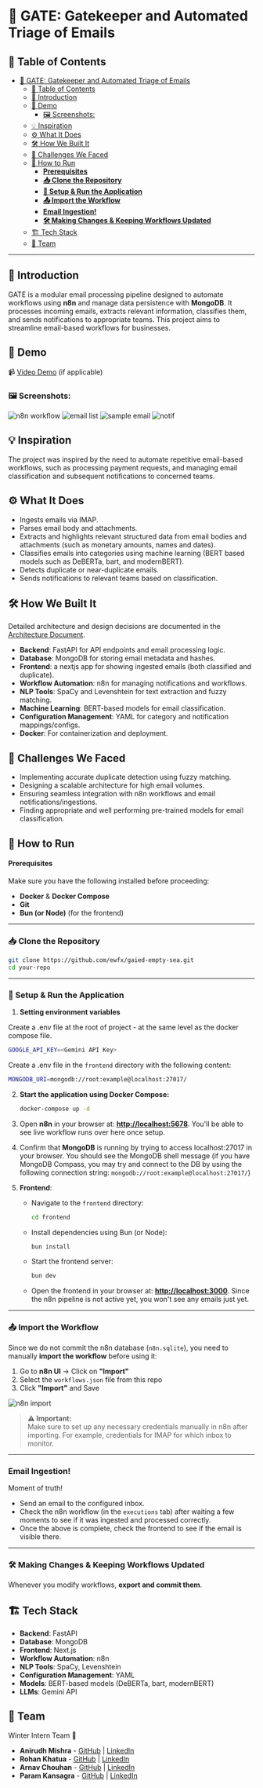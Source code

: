 # 🚀 GATE: Gatekeeper and Automated Triage of Emails

## 📌 Table of Contents

- [🚀 GATE: Gatekeeper and Automated Triage of Emails](#-gate-gatekeeper-and-automated-triage-of-emails)
  - [📌 Table of Contents](#-table-of-contents)
  - [🎯 Introduction](#-introduction)
  - [🎥 Demo](#-demo)
    - [🖼️ Screenshots:](#️-screenshots)
  - [💡 Inspiration](#-inspiration)
  - [⚙️ What It Does](#️-what-it-does)
  - [🛠️ How We Built It](#️-how-we-built-it)
  - [🚧 Challenges We Faced](#-challenges-we-faced)
  - [🏃 How to Run](#-how-to-run)
    - [**Prerequisites**](#prerequisites)
    - [**📥 Clone the Repository**](#-clone-the-repository)
    - [**🔧 Setup \& Run the Application**](#-setup--run-the-application)
    - [**📤 Import the Workflow**](#-import-the-workflow)
    - [**Email Ingestion!**](#email-ingestion)
    - [**🛠 Making Changes \& Keeping Workflows Updated**](#-making-changes--keeping-workflows-updated)
  - [🏗️ Tech Stack](#️-tech-stack)
  - [👥 Team](#-team)

---

## 🎯 Introduction

GATE is a modular email processing pipeline designed to automate workflows using **n8n** and manage data persistence with **MongoDB**. It processes incoming emails, extracts relevant information, classifies them, and sends notifications to appropriate teams. This project aims to streamline email-based workflows for businesses.

## 🎥 Demo

📹 [Video Demo](#) (if applicable)

### 🖼️ Screenshots:

![n8n workflow](/artifacts/demo/images/n8n.png)
![email list](/artifacts/demo/images/email-list.png)
![sample email](/artifacts/demo/images/sample-email.png)
![notif](/artifacts/demo/images/notif.png)

## 💡 Inspiration

The project was inspired by the need to automate repetitive email-based workflows, such as processing payment requests, and managing email classification and subsequent notifications to concerned teams.

## ⚙️ What It Does

- Ingests emails via IMAP.
- Parses email body and attachments.
- Extracts and highlights relevant structured data from email bodies and attachments (such as monetary amounts, names and dates).
- Classifies emails into categories using machine learning (BERT based models such as DeBERTa, bart, and modernBERT).
- Detects duplicate or near-duplicate emails.
- Sends notifications to relevant teams based on classification.

## 🛠️ How We Built It

Detailed architecture and design decisions are documented in the [Architecture Document](artifacts/arch/README.md).

- **Backend**: FastAPI for API endpoints and email processing logic.
- **Database**: MongoDB for storing email metadata and hashes.
- **Frontend**: a nextjs app for showing ingested emails (both classified and duplicate).
- **Workflow Automation**: n8n for managing notifications and workflows.
- **NLP Tools**: SpaCy and Levenshtein for text extraction and fuzzy matching.
- **Machine Learning**: BERT-based models for email classification.
- **Configuration Management**: YAML for category and notification mappings/configs.
- **Docker**: For containerization and deployment.

## 🚧 Challenges We Faced

- Implementing accurate duplicate detection using fuzzy matching.
- Designing a scalable architecture for high email volumes.
- Ensuring seamless integration with n8n workflows and email notifications/ingestions.
- Finding appropriate and well performing pre-trained models for email classification.

## 🏃 How to Run

#### **Prerequisites**

Make sure you have the following installed before proceeding:

- **Docker** & **Docker Compose**
- **Git**
- **Bun (or Node)** (for the frontend)

---

### **📥 Clone the Repository**

```sh
git clone https://github.com/ewfx/gaied-empty-sea.git
cd your-repo
```

---

### **🔧 Setup & Run the Application**

1. **Setting environment variables**

Create a .env file at the root of project - at the same level as the docker compose file.

```sh
GOOGLE_API_KEY=<Gemini API Key>
```

Create a .env file in the `frontend` directory with the following content:

```sh
MONGODB_URI=mongodb://root:example@localhost:27017/
```

2. **Start the application using Docker Compose:**
   ```sh
   docker-compose up -d
   ```
3. Open **n8n** in your browser at: **[http://localhost:5678](http://localhost:5678)**. You'll be able to see live workflow runs over here once setup.

4. Confirm that **MongoDB** is running by trying to access localhost:27017 in your browser. You should see the MongoDB shell message (if you have MongoDB Compass, you may try and connect to the DB by using the following connection string: `mongodb://root:example@localhost:27017/`)

5. **Frontend**:
   - Navigate to the `frontend` directory:
     ```sh
     cd frontend
     ```
   - Install dependencies using Bun (or Node):
     ```sh
     bun install
     ```
   - Start the frontend server:
     ```sh
     bun dev
     ```
   - Open the frontend in your browser at: **[http://localhost:3000](http://localhost:3000)**. Since the n8n pipeline is not active yet, you won't see any emails just yet.

---

### **📤 Import the Workflow**

Since we do not commit the n8n database (`n8n.sqlite`), you need to manually **import the workflow** before using it:

1. Go to **n8n UI** → Click on **"Import"**
2. Select the `workflows.json` file from this repo
3. Click **"Import"** and Save

![n8n import](/artifacts/demo/images/image.png)

> **⚠️ Important:**  
> Make sure to set up any necessary credentials manually in n8n after importing. For example, credentials for IMAP for which inbox to monitor.

---

### **Email Ingestion!**

Moment of truth!

- Send an email to the configured inbox.
- Check the n8n workflow (in the `executions` tab) after waiting a few moments to see if it was ingested and processed correctly.
- Once the above is complete, check the frontend to see if the email is visible there.

---

### **🛠 Making Changes & Keeping Workflows Updated**

Whenever you modify workflows, **export and commit them**.

## 🏗️ Tech Stack

- **Backend**: FastAPI
- **Database**: MongoDB
- **Frontend**: Next.js
- **Workflow Automation**: n8n
- **NLP Tools**: SpaCy, Levenshtein
- **Configuration Management**: YAML
- **Models**: BERT-based models (DeBERTa, bart, modernBERT)
- **LLMs**: Gemini API

## 👥 Team

Winter Intern Team 🎉

- **Anirudh Mishra** - [GitHub](https://github.com/anirudhgray) | [LinkedIn](https://www.linkedin.com/in/anirudh-mishra/)
- **Rohan Khatua** - [GitHub](https://GitHub.com/rohankhatua) | [LinkedIn](https://www.linkedin.com/in/anirudh-mishra)
- **Arnav Chouhan** - [GitHub](https://GitHub.com/arnavnotfound) | [LinkedIn](https://www.linkedin.com/in/arnav-chouhan-450585268/)
- **Param Kansagra** - [GitHub](https://github.com/paramkansagra) | [LinkedIn](https://www.linkedin.com/in/paramkansagra/)
